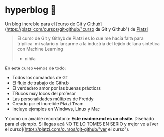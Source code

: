 # hyperblog 🦖
Un blog increible para el [curso de Git y Github](https://platzi.com/cursos/git-github/"curso de Git y Github") de [Platzi](https://platzi.com/"Platzi")
>El curso de Git y Githyb de Platzi es lo que me hacía falta para tripilicar mi salario y lanzarme a la industria del tejido de lana sintética con Machine Learning
> - niñita

En este curso vemos de todo:
* Todos los comandos de Git
* El flujo de trabajo de Github
* El verdadero amor por las buenas prácticas
* TRucos muy locos del profesor
* Las personalidades múltiples de Freddy
* Creado por el increible Platzi Team
* Incluye ejemplos en Windows, Linux y Mac

Y como un amable recordatorio: **Este readme.md es un chsite**. Diseñado para el ejemplo. Si llegas acá NO TE LO TOMES EN SERIO y mejor ve a [ver el curso](https://platzi.com/cursos/git-github/"ver el curso").